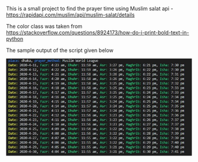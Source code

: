 This is a small project to find the prayer time using Muslim salat api - https://rapidapi.com/muslim/api/muslim-salat/details

The color class was taken from https://stackoverflow.com/questions/8924173/how-do-i-print-bold-text-in-python

The sample output of the script given below

![output](output.JPG)